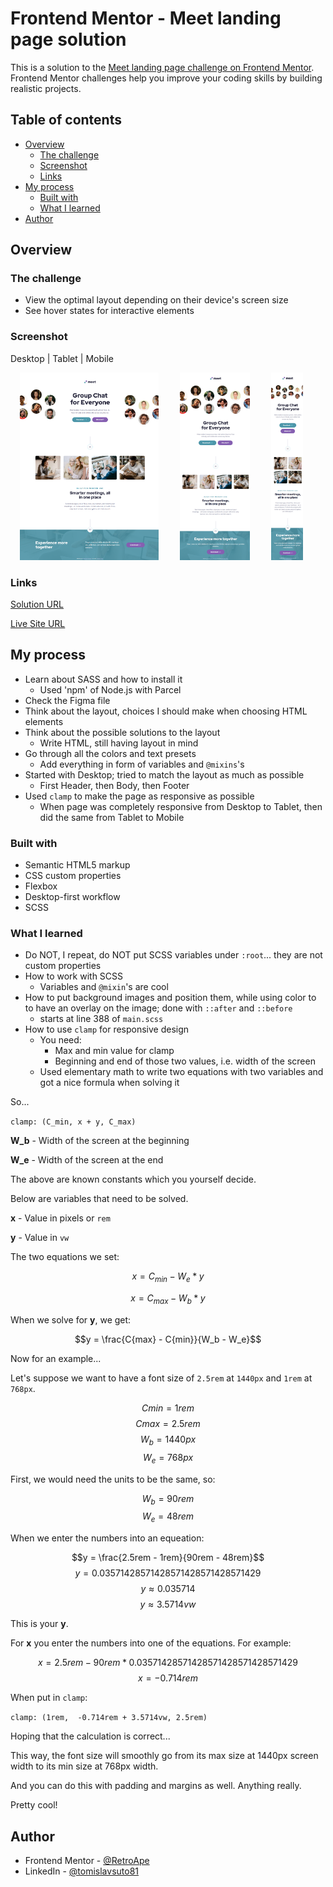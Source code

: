 # Frontend Mentor - Meet landing page solution

This is a solution to the [Meet landing page challenge on Frontend Mentor](https://www.frontendmentor.io/challenges/meet-landing-page-rbTDS6OUR). Frontend Mentor challenges help you improve your coding skills by building realistic projects. 

## Table of contents

- [Overview](#overview)
  - [The challenge](#the-challenge)
  - [Screenshot](#screenshot)
  - [Links](#links)
- [My process](#my-process)
  - [Built with](#built-with)
  - [What I learned](#what-i-learned)
- [Author](#author)

## Overview

### The challenge

- View the optimal layout depending on their device's screen size
- See hover states for interactive elements

### Screenshot

Desktop | Tablet | Mobile

<p>
<img src="meet landing page (desktop).png" height="300" hspace="15">
<img src="meet landing page (tablet).png" height="300" hspace="15">
<img src="meet landing page (mobile).png" height="300" hspace="15">
</p>

### Links

[Solution URL](https://www.frontendmentor.io/solutions/smoothly-responsive-landing-page-with-the-help-of-clamp--8dg6VkyED)

[Live Site URL](https://retroape.github.io/meet-landing-page/)

## My process

- Learn about SASS and how to install it
  - Used 'npm' of Node.js with Parcel
- Check the Figma file
- Think about the layout, choices I should make when choosing HTML elements
- Think about the possible solutions to the layout
  - Write HTML, still having layout in mind
- Go through all the colors and text presets
  - Add everything in form of variables and `@mixins`'s
- Started with Desktop; tried to match the layout as much as possible
  - First Header, then Body, then Footer
- Used `clamp` to make the page as responsive as possible
  - When page was completely responsive from Desktop to Tablet, then did the same from Tablet to Mobile

### Built with

- Semantic HTML5 markup
- CSS custom properties
- Flexbox
- Desktop-first workflow
- SCSS

### What I learned

- Do NOT, I repeat, do NOT put SCSS variables under `:root`... they are not custom properties
- How to work with SCSS
  - Variables and `@mixin`'s are cool
- How to put background images and position them, while using color to to have an overlay on the image; done with `::after` and `::before`
  - starts at line 388 of `main.scss`
- How to use `clamp` for responsive design
  - You need:
    - Max and min value for clamp
    - Beginning and end of those two values, i.e. width of the screen
  - Used elementary math to write two equations with two variables and got a nice formula when solving it

So...

`clamp: (C_min, x + y, C_max)`

**W_b** - Width of the screen at the beginning

**W_e** - Width of the screen at the end

The above are known constants which you yourself decide.

Below are variables that need to be solved.

**x** - Value in pixels or `rem`

**y** - Value in `vw`

The two equations we set:

$$x = C_{min} - W_e*y$$

$$x = C_{max} - W_b*y$$

When we solve for **y**, we get:

$$y = \frac{C{max} - C{min}}{W_b - W_e}$$

Now for an example...

Let's suppose we want to have a font size of `2.5rem` at `1440px` and `1rem` at `768px`.

$$C{min} = 1rem$$ 
$$C{max} = 2.5rem$$
$$W_b = 1440px$$
$$W_e = 768px$$

First, we would need the units to be the same, so:

$$W_b = 90rem$$
$$W_e = 48rem$$

When we enter the numbers into an equeation:

$$y = \frac{2.5rem - 1rem}{90rem - 48rem}$$
$$y = 0.03571428571428571428571428571429$$
$$y \approx 0.035714$$
$$y \approx 3.5714vw$$

This is your **y**. 

For **x** you enter the numbers into one of the equations. For example:

$$x = 2.5rem - 90rem * 0.03571428571428571428571428571429$$
$$x = -0.714rem$$

When put in `clamp`:

`clamp: (1rem,  -0.714rem + 3.5714vw, 2.5rem)`

Hoping that the calculation is correct...

This way, the font size will smoothly go from its max size at 1440px screen width to its min size at 768px width.

And you can do this with padding and margins as well. Anything really.

Pretty cool!

## Author

- Frontend Mentor - [@RetroApe](https://www.frontendmentor.io/profile/RetroApe)
- LinkedIn - [@tomislavsuto81](https://www.linkedin.com/in/tomislavsuto81)
